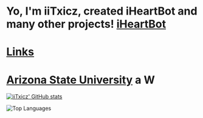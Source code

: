 # Yo, I'm iiTxicz, created iHeartBot and many other projects! [iHeartBot](https://iheartbot.iitxicz.com)
# [Links](https://links.iitxicz.com)
# [Arizona State University](https://asu.edu) a W

[![iiTxicz' GitHub stats](https://github-readme-stats.vercel.app/api?username=iitxicz&theme=shadow_green)](https://github.com/anuraghazra/github-readme-stats)

![Top Languages](https://github-readme-stats.vercel.app/api/top-langs/?username=iiTxicz&hide_progress=false&theme=shadow_green)
